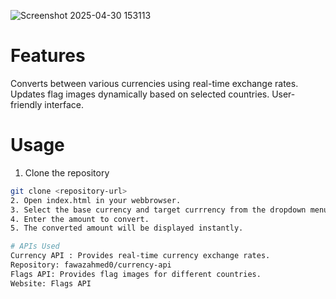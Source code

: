 ![Screenshot 2025-04-30 153113](https://github.com/user-attachments/assets/cb3bfba7-a52c-48f1-a376-cf7c3d29580a)
# Features
Converts between various currencies using real-time exchange rates.
Updates flag images dynamically based on selected countries.
User-friendly interface.

# Usage
1. Clone the repository
```bash
git clone <repository-url>
2. Open index.html in your webbrowser.
3. Select the base currency and target currrency from the dropdown menus.
4. Enter the amount to convert.
5. The converted amount will be displayed instantly.

# APIs Used
Currency API : Provides real-time currency exchange rates.
Repository: fawazahmed0/currency-api
Flags API: Provides flag images for different countries.
Website: Flags API
